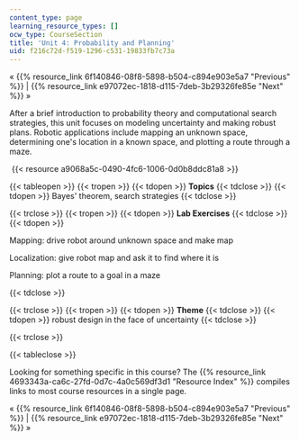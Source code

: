 ```yaml
---
content_type: page
learning_resource_types: []
ocw_type: CourseSection
title: 'Unit 4: Probability and Planning'
uid: f216c72d-f519-1296-c531-19833fb7c73a
---
```


« {{% resource_link 6f140846-08f8-5898-b504-c894e903e5a7 "Previous" %}} | {{% resource_link e97072ec-1818-d115-7deb-3b29326fe85e "Next" %}} »

After a brief introduction to probability theory and computational search strategies, this unit focuses on modeling uncertainty and making robust plans. Robotic applications include mapping an unknown space, determining one's location in a known space, and plotting a route through a maze.

 {{< resource a9068a5c-0490-4fc6-1006-0d0b8ddc81a8 >}}

{{< tableopen >}}
{{< tropen >}}
{{< tdopen >}}
**Topics**
{{< tdclose >}}
{{< tdopen >}}
Bayes' theorem, search strategies
{{< tdclose >}}

{{< trclose >}}
{{< tropen >}}
{{< tdopen >}}
**Lab Exercises**
{{< tdclose >}}
{{< tdopen >}}


Mapping: drive robot around unknown space and make map

Localization: give robot map and ask it to find where it is

Planning: plot a route to a goal in a maze


{{< tdclose >}}

{{< trclose >}}
{{< tropen >}}
{{< tdopen >}}
**Theme**
{{< tdclose >}}
{{< tdopen >}}
robust design in the face of uncertainty
{{< tdclose >}}

{{< trclose >}}

{{< tableclose >}}

Looking for something specific in this course? The {{% resource_link 4693343a-ca6c-27fd-0d7c-4a0c569df3d1 "Resource Index" %}} compiles links to most course resources in a single page.

« {{% resource_link 6f140846-08f8-5898-b504-c894e903e5a7 "Previous" %}} | {{% resource_link e97072ec-1818-d115-7deb-3b29326fe85e "Next" %}} »